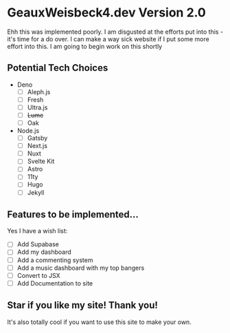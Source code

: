 # GeauxWeisbeck4.dev Version 2.0

Ehh this was implemented poorly. I am disgusted at the efforts put into this - it's time for a do over. I can make a way sick website if I put some more effort into this. I am going to begin work on this shortly

## Potential Tech Choices
- Deno
  - [ ] Aleph.js
  - [ ] Fresh
  - [ ] Ultra.js
  - [ ] ~~Lume~~
  - [ ] Oak
- Node.js
  - [ ] Gatsby
  - [ ] Next.js
  - [ ] Nuxt
  - [ ] Svelte Kit
  - [ ] Astro
  - [ ] 11ty
  - [ ] Hugo
  - [ ] Jekyll

## Features to be implemented...

Yes I have a wish list:

- [ ] Add Supabase 
- [ ] Add my dashboard
- [ ] Add a commenting system
- [ ] Add a music dashboard with my top bangers
- [ ] Convert to JSX
- [ ] Add Documentation to site

## Star if you like my site! Thank you!

It's also totally cool if you want to use this site to make your own.


